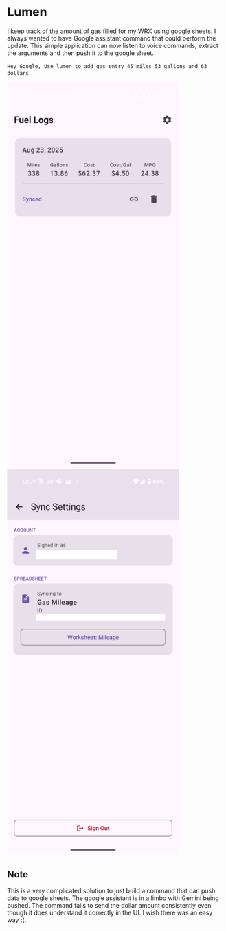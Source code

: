 # Lumen

I keep track of the amount of gas filled for my WRX using google sheets. I always wanted to have Google assistant command that could perform the update. This simple application can now listen to voice commands, extract
the arguments and then push it to the google sheet.

```
Hey Google, Use lumen to add gas entry 45 miles 53 gallons and 63 dollars
```

<img src="./docs/fuel.png" width=400/>    <img src="./docs/settings.png" width=400/>

## Note
This is a very complicated solution to just build a command that can push data to google sheets. The google assistant is in a limbo with Gemini being pushed. The command fails to send the dollar amount consistently even 
though it does understand it correctly in the UI. I wish there was an easy way :(.
